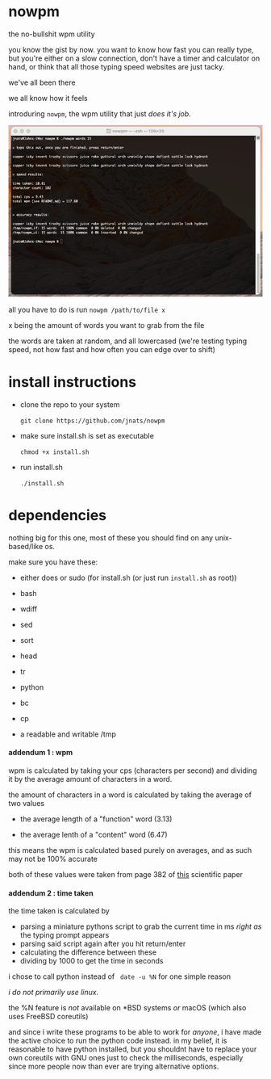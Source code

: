 # nowpm

the no-bullshit wpm utility

you know the gist by now. you want to know how fast you can really type, but you're either on a slow connection, don't have a timer and calculator on hand, or think that all those typing speed websites are just tacky.

we've all been there

we all know how it feels



introduring `nowpm`, the wpm utility that just *does it's job*.

![](screenshot.png)



all you have to do is run `nowpm /path/to/file x`

x being the amount of words you want to grab from the file

the words are taken at random, and all lowercased (we're testing typing speed, not how fast and how often you can edge over to shift)

# install instructions

- clone the repo to your system

  `git clone https://github.com/jnats/nowpm`

- make sure install.sh is set as executable

  `chmod +x install.sh`

- run install.sh

  `./install.sh`



# dependencies

nothing big for this one, most of these you should find on any unix-based/like os.

make sure you have these: 

- either does or sudo (for install.sh (or just run `install.sh` as root))

- bash
- wdiff
- sed
- sort
- head
- tr
- python
- bc
- cp
- a readable and writable /tmp

#### addendum 1 : wpm

wpm is calculated by taking your cps (characters per second) and dividing it by the average amount of characters in a word.



the amount of characters in a word is calculated by taking the average of two values

- the average length of a "function" word (3.13)

- the average lenth of a "content" word (6.47)

  

this means the wpm is calculated based purely on averages, and as such may not be 100% accurate

both of these values were taken from page 382 of [this](https://pdf.sciencedirectassets.com/273276/1-s2.0-S0019995800X01489/1-s2.0-S0019995858902298/main.pdf?X-Amz-Security-Token=IQoJb3JpZ2luX2VjEAAaCXVzLWVhc3QtMSJGMEQCIC0AQouiHxgNG1A1zSyDqbh6vAPSlJKDE5U8m6%2F2zUtVAiAIixi1423eDwzFXULg5wvGqrf1yj%2FtZaKYETUF%2FzU3yiq0Awh4EAMaDDA1OTAwMzU0Njg2NSIMqcwvq5n2WkW5GangKpEDuJpMCfuZ7e5o4dSSS8VOjGB605qzJTW6uhiEdDjrbwuRedQ%2FsFoVeE2dtQY6KKdSLRjSRbzW4IU3NAWRgmRnCHX6D2xdYpXahB0Hhw6m5XHuOC4f4q99mp%2FjvJXQPU7vLNMeCYGu2%2BUjddlqHS0b4Wo9InZF%2FQmr%2FLXbEAD3mmXN3dzR1y2gkjzEVYCryGuIlex%2F5%2FXPGRFQveSj7q0ZudmeoAWfm275aN%2BMwL4kna3Kx%2BAu8jNEa0Y1t7Jo%2FE6bOVtX1RPouQX3%2F8sGgiM3M%2BPfErzEAJktMqrYqWnNottGgGkg47LQaFc5Rdhy%2F7bArdbydKTg%2B%2BF5nIHBEodwQ0ejmuZo12kKje3qlcI%2BvfS%2BJxkd3%2F3UVngKfP0UZKjRRjlgwWBqWAmDfOMqRR%2FPRMWrQdBcIKULSEx5eh07wn5FaeGjVHUWI6qarsFd5ASEAl4wCvyLtCT9tMom7bRhQZhNs%2BJWswAvrE%2FZIxDM73fJvOpFIorUnbm3bErHD1KdRdos3v1N811f%2FOwbnWY6cBAwn5arhAY67AFGK%2ByWf3I7op5JKsnOBunzYsO1%2Fl3evA0Yo5hqmzImq9RUSgNTtVBvvVPobtRYXIRB6AUNxzaTXQ0cTgW%2Bav%2BenkruEcxmUfN3K9j3XLGf8lNhbuj8hnnopr50NtDSuAq2NOx4KR4A0XbZOOu2Ewb%2F%2B2Wdn0rsh%2FI8SSs6UM5PlP3IL6XFCAIwUL0iA7H%2B5uDNuqgqQjntoFDp982VHpkRtamyl0LhRQ1oFIPX7fMx9SswZtOZXsrdWUdMa12mJevrMvoTF8E93EcqocOyCbhirMSfSzHpH7d8fQBvSQzM6PkNRO6yXA4RwREe%2Bg%3D%3D&X-Amz-Algorithm=AWS4-HMAC-SHA256&X-Amz-Date=20210429T165101Z&X-Amz-SignedHeaders=host&X-Amz-Expires=300&X-Amz-Credential=ASIAQ3PHCVTYSA3UHZ3E%2F20210429%2Fus-east-1%2Fs3%2Faws4_request&X-Amz-Signature=5ed3e3c845fe32e8acfa2cebe746447b7a9fa3945595e9568b3bf5b3ab624ebb&hash=642cd11983e194c627f75200365bd24c90d9de7e6547e3f8e8a43aef5dea7c65&host=68042c943591013ac2b2430a89b270f6af2c76d8dfd086a07176afe7c76c2c61&pii=S0019995858902298&tid=spdf-544fde50-f4a3-4fa8-b824-6625b5dff3b0&sid=6073e9d623368443666a09994cd0cd361367gxrqb&type=client) scientific paper

#### addendum 2 : time taken

the time taken is calculated by

- parsing a miniature pythons script to grab the current time in ms *right as* the typing prompt appears
- parsing said script again after you hit return/enter
- calculating the difference between these
- dividing by 1000 to get the time in seconds



i chose to call python instead of ` date -u %N` for one simple reason



*i do not primarily use linux.*



the %N feature is *not* available on *BSD systems *or* macOS (which also uses FreeBSD coreutils)

and since i write these programs to be able to work for *anyone*, i have made the active choice to run the python code instead. in my belief, it is reasonable to have python installed, but you shouldnt have to replace your own coreutils with GNU ones just to check the milliseconds, especially since more people now than ever are trying alternative options.